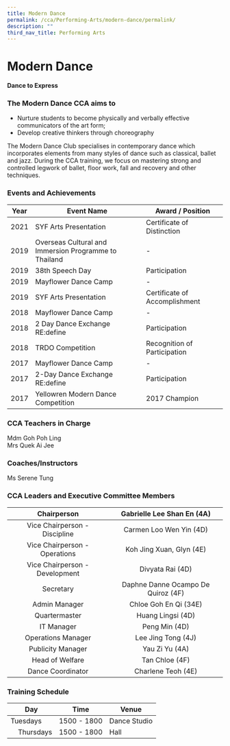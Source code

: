 ```yaml
---
title: Modern Dance
permalink: /cca/Performing-Arts/modern-dance/permalink/
description: ""
third_nav_title: Performing Arts
---
```

Modern Dance
============

**Dance to Express**

  

### The Modern Dance CCA aims to

*   Nurture students to become physically and verbally effective communicators of the art form;
*   Develop creative thinkers through choreography

The Modern Dance Club specialises in contemporary dance which incorporates elements from many styles of dance such as classical, ballet and jazz. During the CCA training, we focus on mastering strong and controlled legwork of ballet, floor work, fall and recovery and other techniques.

### Events and Achievements

| Year | Event Name | Award / Position |
| --- | --- | --- |
| 2021 | SYF Arts Presentation | Certificate of Distinction |
| 2019 | Overseas Cultural and Immersion Programme to Thailand | \- |
| 2019 | 38th Speech Day | Participation |
| 2019 | Mayflower Dance Camp | \-  |
| 2019 | SYF Arts Presentation | Certificate of Accomplishment |
| 2018 | Mayflower Dance Camp | \- |
| 2018 | 2 Day Dance Exchange RE:define | Participation |
| 2018 | TRDO Competition | Recognition of Participation |
| 2017 | Mayflower Dance Camp | \- |
| 2017 | 2-Day Dance Exchange RE:define | Participation |
| 2017 | Yellowren Modern Dance Competition | 2017 Champion |

### CCA Teachers in Charge

Mdm Goh Poh Ling  
Mrs Quek Ai Jee

### Coaches/Instructors

Ms Serene Tung

### CCA Leaders and Executive Committee Members

| Chairperson 	| Gabrielle Lee Shan En (4A) 	|
|:---:	|:---:	|
| Vice Chairperson - Discipline 	| Carmen Loo Wen Yin (4D) 	|
| Vice Chairperson - Operations 	| Koh Jing Xuan, Glyn (4E) 	|
| Vice Chairperson - Development 	| Divyata Rai (4D) 	|
| Secretary 	| Daphne Danne Ocampo De Quiroz (4F) 	|
| Admin Manager 	| Chloe Goh En Qi (34E) 	|
| Quartermaster 	| Huang Lingsi (4D) 	|
| IT Manager 	| Peng Min (4D) 	|
| Operations Manager 	| Lee Jing Tong (4J) 	|
| Publicity Manager 	| Yau Zi Yu (4A) 	|
| Head of Welfare 	| Tan Chloe (4F) 	|
| Dance Coordinator 	| Charlene Teoh (4E) 	|

### Training Schedule

| Day | Time | Venue |
| --- | --- | --- |
| Tuesdays | 1500 - 1800 | Dance Studio |
|     Thursdays | 1500 - 1800 | Hall |